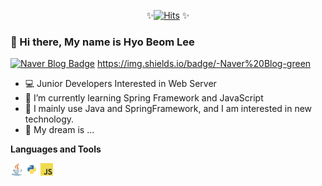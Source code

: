  

<!--
**llhbum/llhbum** is a ✨ _special_ ✨ repository because its `README.md` (this file) appears on your GitHub profile.

Here are some ideas to get you started:
- 👋
- 🔭 I’m currently working on ...
- 🌱 I’m currently learning ...
- 👯 I’m looking to collaborate on ...
- 🤔 I’m looking for help with ...
- 💬 Ask me about ...
- 📫 How to reach me: ...
- 😄 Pronouns: ...
- ⚡ Fun fact: ...
-->

<!--일 방문자수/총 방문자수 -->
<div align=center>
  
✨[![Hits](https://hits.seeyoufarm.com/api/count/incr/badge.svg?url=https%3A%2F%2Fgithub.com%2Fllhbum)](https://hits.seeyoufarm.com) ✨
  
</div>

### 👋 Hi there,  My name is Hyo Beom Lee

[![Naver Blog Badge](https://img.shields.io/badge/-Naver%20Blog-green&link=https://blog.naver.com/llhbum)](https://blog.naver.com/llhbum/) 
https://img.shields.io/badge/-Naver%20Blog-green


- 💻 Junior Developers Interested in Web Server
- 🌱 I’m currently learning Spring Framework and JavaScript
- 📝 I mainly use Java and SpringFramework, and I am interested in new technology.
- 🌈 My dream is ...


**Languages and Tools**  

<code><img height="20" src="https://raw.githubusercontent.com/github/explore/80688e429a7d4ef2fca1e82350fe8e3517d3494d/topics/java/java.png"></code>
<code><img height="20" src="https://raw.githubusercontent.com/github/explore/80688e429a7d4ef2fca1e82350fe8e3517d3494d/topics/python/python.png"></code>
<code><img height="20" src="https://raw.githubusercontent.com/github/explore/80688e429a7d4ef2fca1e82350fe8e3517d3494d/topics/javascript/javascript.png"></code>





